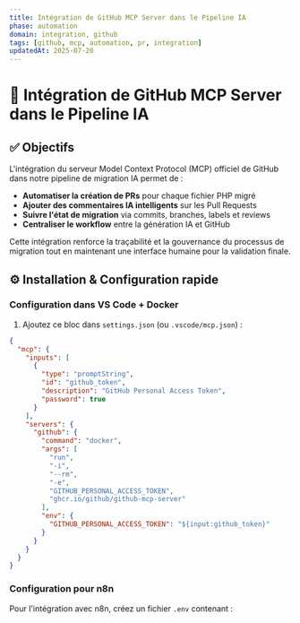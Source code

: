 ```yaml
---
title: Intégration de GitHub MCP Server dans le Pipeline IA
phase: automation
domain: integration, github
tags: [github, mcp, automation, pr, integration]
updatedAt: 2025-07-20
---
```


# 🧠 Intégration de GitHub MCP Server dans le Pipeline IA

## ✅ Objectifs

L'intégration du serveur Model Context Protocol (MCP) officiel de GitHub dans notre pipeline de migration IA permet de :

- **Automatiser la création de PRs** pour chaque fichier PHP migré
- **Ajouter des commentaires IA intelligents** sur les Pull Requests
- **Suivre l'état de migration** via commits, branches, labels et reviews
- **Centraliser le workflow** entre la génération IA et GitHub

Cette intégration renforce la traçabilité et la gouvernance du processus de migration tout en maintenant une interface humaine pour la validation finale.

## ⚙️ Installation & Configuration rapide

### Configuration dans VS Code + Docker

1. Ajoutez ce bloc dans `settings.json` (ou `.vscode/mcp.json`) :

```json
{
  "mcp": {
    "inputs": [
      {
        "type": "promptString",
        "id": "github_token",
        "description": "GitHub Personal Access Token",
        "password": true
      }
    ],
    "servers": {
      "github": {
        "command": "docker",
        "args": [
          "run",
          "-i",
          "--rm",
          "-e",
          "GITHUB_PERSONAL_ACCESS_TOKEN",
          "ghcr.io/github/github-mcp-server"
        ],
        "env": {
          "GITHUB_PERSONAL_ACCESS_TOKEN": "${input:github_token}"
        }
      }
    }
  }
}
```

### Configuration pour n8n

Pour l'intégration avec n8n, créez un fichier `.env` contenant :

